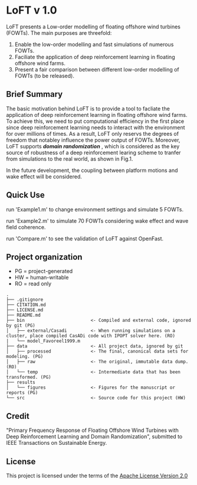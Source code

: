 # LoFT v 1.0

  LoFT presents a Low-order modelling of floating offshore wind turbines (FOWTs). The main purposes are threefold:
1. Enable the low-order modelling and fast simulations of numerous FOWTs.
2. Faciliate the application of deep reinforcement learning in floating offshore wind farms.
3. Present a fair comparison between different low-order modelling of FOWTs (to be released).


## Brief Summary
   The basic motivation behind LoFT is to provide a tool to facliate the application of deep reinforcement learning in floating offshore wind farms. To achieve this, we need to put computational efficiency in the first place since deep reinforcement learning needs to interact with the environment for over millions of times. As a result, LoFT  only reservs the degrees of freedom that notabley influence the power output of FOWTs. Moreover, LoFT supports **_domain randomization_** , which is considered as the key source of robustness of a deep reinforcement learing scheme to tranfer from simulations to the real world, as shown in Fig.1. 
  
   In the future development, the coupling between platform motions and wake effect will be considered.

## Quick Use
run 'Example1.m' to change environment settings and simulate 5 FOWTs.

run 'Example2.m' to simulate 70 FOWTs considering wake effect and wave field coherence.

run 'Compare.m'  to see the validation of LoFT against OpenFast.

## Project organization
- PG = project-generated
- HW = human-writable
- RO = read only
```
.
├── .gitignore
├── CITATION.md
├── LICENSE.md
├── README.md
├── bin                         <- Compiled and external code, ignored by git (PG)
│   ├── external/Casadi         <- When running simulations on a cluster, place compiled CasADi code with IPOPT solver here. (RO)
|   └── model_Favoreel1999.m    
├── data                        <- All project data, ignored by git
│   ├── processed               <- The final, canonical data sets for modeling. (PG)
│   ├── raw                     <- The original, immutable data dump. (RO)
│   └── temp                    <- Intermediate data that has been transformed. (PG)
├── results         
│   └── figures                 <- Figures for the manuscript or reports (PG)
└── src                         <- Source code for this project (HW)

```
## Credit

"Primary Frequency Response of Floating Offshore Wind Turbines with Deep Reinforcement Learning and Domain Randomization", submitted to IEEE Transactions on Sustainable Energy.

## License
This project is licensed under the terms of the [Apache License Version 2.0](/LICENSE.md)
